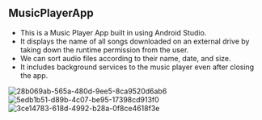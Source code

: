 ## MusicPlayerApp
* This is a Music Player App built in using Android Studio. 
* It displays the name of all songs downloaded on an external drive by taking down the runtime permission from the user.
* We can sort audio files according to their name, date, and size.
* It includes background services to the music player even after closing the app.



![28b069ab-565a-480d-9ee5-8ca9520d6ab6](https://github.com/AnantKJain/Music_Player_Application/assets/54547954/eb224180-b419-4640-958d-b57015b41d70)
![5edb1b51-d89b-4c07-be95-17398cd913f0](https://github.com/AnantKJain/Music_Player_Application/assets/54547954/22afe39a-f0d9-4f5e-8d1f-5912c34cb10e)
![3ce14783-618d-4992-b28a-0f8ce4618f3e](https://github.com/AnantKJain/Music_Player_Application/assets/54547954/e7cc3050-3083-4918-b544-21643b17a96b)

